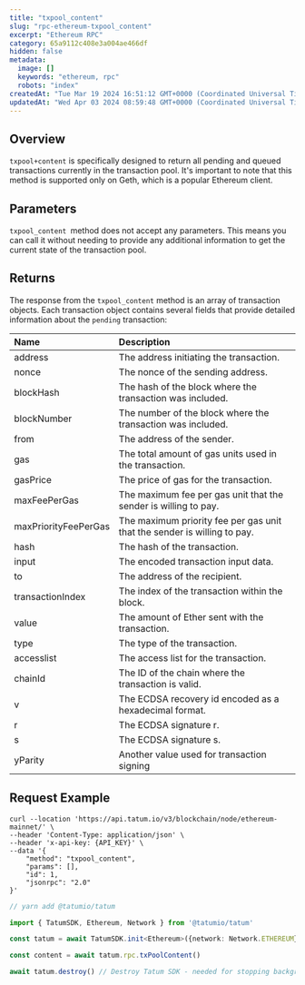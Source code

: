 ```yaml
---
title: "txpool_content"
slug: "rpc-ethereum-txpool_content"
excerpt: "Ethereum RPC"
category: 65a9112c408e3a004ae466df
hidden: false
metadata: 
  image: []
  keywords: "ethereum, rpc"
  robots: "index"
createdAt: "Tue Mar 19 2024 16:51:12 GMT+0000 (Coordinated Universal Time)"
updatedAt: "Wed Apr 03 2024 08:59:48 GMT+0000 (Coordinated Universal Time)"
---
```

## Overview

`txpool+content` is specifically designed to return all pending and queued transactions currently in the transaction pool. It's important to note that this method is supported only on Geth, which is a popular Ethereum client.

## Parameters

`txpool_content `method does not accept any parameters. This means you can call it without needing to provide any additional information to get the current state of the transaction pool.

## Returns

The response from the `txpool_content` method is an array of transaction objects. Each transaction object contains several fields that provide detailed information about the `pending` transaction:

| Name                 | Description                                                              |
| :------------------- | :----------------------------------------------------------------------- |
| address              | The address initiating the transaction.                                  |
| nonce                | The nonce of the sending address.                                        |
| blockHash            | The hash of the block where the transaction was included.                |
| blockNumber          | The number of the block where the transaction was included.              |
| from                 | The address of the sender.                                               |
| gas                  | The total amount of gas units used in the transaction.                   |
| gasPrice             | The price of gas for the transaction.                                    |
| maxFeePerGas         | The maximum fee per gas unit that the sender is willing to pay.          |
| maxPriorityFeePerGas | The maximum priority fee per gas unit that the sender is willing to pay. |
| hash                 | The hash of the transaction.                                             |
| input                | The encoded transaction input data.                                      |
| to                   | The address of the recipient.                                            |
| transactionIndex     | The index of the transaction within the block.                           |
| value                | The amount of Ether sent with the transaction.                           |
| type                 | The type of the transaction.                                             |
| accesslist           | The access list for the transaction.                                     |
| chainId              | The ID of the chain where the transaction is valid.                      |
| v                    | The ECDSA recovery id encoded as a hexadecimal format.                   |
| r                    | The ECDSA signature r.                                                   |
| s                    | The ECDSA signature s.                                                   |
| yParity              | Another value used for transaction signing                               |

## Request Example

```curl cURL
curl --location 'https://api.tatum.io/v3/blockchain/node/ethereum-mainnet/' \
--header 'Content-Type: application/json' \
--header 'x-api-key: {API_KEY}' \
--data '{
    "method": "txpool_content",
    "params": [],
    "id": 1,
    "jsonrpc": "2.0"
}'
```
```typescript JS SDK
// yarn add @tatumio/tatum

import { TatumSDK, Ethereum, Network } from '@tatumio/tatum'

const tatum = await TatumSDK.init<Ethereum>({network: Network.ETHEREUM})

const content = await tatum.rpc.txPoolContent()

await tatum.destroy() // Destroy Tatum SDK - needed for stopping background jobs
```
